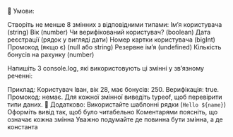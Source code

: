 🎯 Умови:

Створіть не менше 8 змінних з відповідними типами:
Ім’я користувача (string)
Вік (number)
Чи верифікований користувач? (boolean)
Дата реєстрації (рядок у вигляді дати)
Номер картки користувача (bigInt)
Промокод (якщо є) (null або string)
Резервне ім’я (undefined)
Кількість бонусів на рахунку (number)

Напишіть 3 console.log, які використовують ці змінні у зв’язному реченні:

Приклад:
Користувач Іван, вік 28, має бонусів: 250.
Верифікація: true. Промокод: немає.
Для кожної змінної виведіть typeof, щоб перевірити типи даних.
🧠 Додатково:
Використайте шаблонні рядки (`Hello ${name}`)
Оформіть вивід так, щоб було читабельно
Коментарями поясніть, що означає кожна змінна
Уважно подумайте де повинна бути змінна, а де константа
